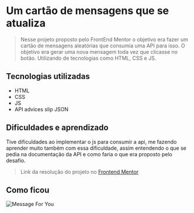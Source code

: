 # Um cartão de mensagens que se atualiza

> Nesse projeto proposto pelo FrontEnd Mentor o objetivo era fazer um cartão de mensagens aleatórias que consumia uma API para isso. O objetivo era gerar uma nova mensagem toda vez que clicasse no botão. Utilizando de tecnologias como HTML, CSS e JS.

## Tecnologias utilizadas
- HTML
- CSS
- JS
- API advices slip JSON 

## Dificuldades e aprendizado

 Tive dificuldades ao implementar o js para consumir a api, me fazendo aprender muito também com essa dificuldade, assim entendendo o que se pedia na documentação da API e como faria o que era proposto pelo desafio. 

> Link da resolução do projeto no [Frontend Mentor](https://www.frontendmentor.io/solutions/carto-de-mensagem-consumindo-api-k6vqqSc8xJ)

## Como ficou 

![Message For You](https://github.com/mejessica/projeto-cartao-mensagem/assets/82670472/10fe6179-d26a-4886-87d0-f4ab89d62531)
